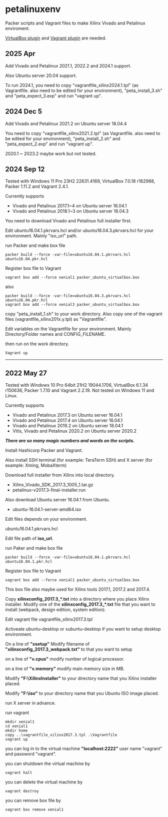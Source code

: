 # petalinuxenv

Packer scripts and Vagrant files to make Xilinx Vivado and Petalinux enviroment.

[VirtualBox plugin](https://developer.hashicorp.com/packer/integrations/hashicorp/virtualbox) and [Vagrant plugin](https://developer.hashicorp.com/packer/integrations/hashicorp/vagrant) are needed.

## 2025 Apr

Add Vivado and Petalinux 2021.1, 2022.2 and 2024.1 support.

Also Ubuntu server 20.04 support.

To run 2024.1, you need to copy "vagrantfile_xilinx2024.1.tpl" (as Vagrantfile. also need to be edited for your environment), "peta_install_3.sh" and "peta_expect_3.exp" and run "vagrant up".


## 2024 Dec 5

Add Vivado and Petalinux 2021.2 on Ubuntu server 18.04.4

You need to copy "vagrantfile_xilinx2021.2.tpl" (as Vagrantfile. also need to be edited for your environment), "peta_install_2.sh" and "peta_expect_2.exp" and run "vagrant up".

2020.1 ~ 2023.2 maybe work but not tested.


## 2024 Sep 12

Tested with Windows 11 Pro 23H2 22631.4169, VirtualBox 7.0.18 r162988, Packer 1.11.2 and Vagrant 2.4.1.

Currently supports

- Vivado and Petalinux 2017.1~4 on Ubuntu server 16.04.1
- Vivado and Petalinux 2018.1~3 on Ubuntu server 16.04.3

You need to download Vivado and Petalinux full installer first.

Edit ubuntu16.04.1.pkrvars.hcl and/or ubuntu16.04.3.pkrvars.hcl for your environment. Mainly "iso_url" path.

run Packer and make box file

```
packer build --force -var-file=ubuntu16.04.1.pkrvars.hcl ubuntu16.04.pkr.hcl
```

Register box file to Vagrant

```
vagrant box add --force xenial1 packer_ubuntu_virtualbox.box
```

also

```
packer build --force -var-file=ubuntu16.04.3.pkrvars.hcl ubuntu16.04.pkr.hcl
vagrant box add --force xenial3 packer_ubuntu_virtualbox.box
```

copy "peta_install_1.sh" to your work directory.
Also copy one of the vagrant files (vagrantfile_xilinx201x.y.tpl) as "Vagrantfile".

Edit variables on the Vagrantfile for your environment. Mainly Directory/Folder names and CONFIG_FILENAME.

then run on the work directory.

```
Vagrant up
```

---

## 2022 May 27

Tested with Windows 10 Pro 64bit 21H2 19044.1706, VirtualBox 6.1.34 r150636, Packer 1.7.10 and Vagrant 2.2.19. Not tested on Windows 11 and Linux.

Currently supports

- Vivado and Petalinux 2017.3 on Ubuntu server 16.04.1
- Vivado and Petalinux 2017.4 on Ubuntu server 16.04.1
- Vivado and Petalinux 2019.2 on Ubuntu server 18.04.1
- Vitis, Vivado and Petalinux 2020.2 on Ubuntu server 2020.2

***There are so many magic numbers and words on the scripts.***

Install Hashicorp Packer and Vagrant.

Also install SSH terminal (for example: TeraTerm SSH) and X server (for example: Xming, MobaXterm)

Download full installer from Xilinx into local directory.

- Xilinx_Vivado_SDK_2017.3_1005_1.tar.gz
- petalinux-v2017.3-final-installer.run

Also download Ubuntu server 16.04.1 from Ubuntu.

- ubuntu-16.04.1-server-amd64.iso

Edit files depends on your environment.

ubuntu16.04.1.pkrvars.hcl

Edit file path of **iso_url**.

run Paker and make box file

```
packer build --force -var-file=ubuntu16.04.1.pkrvars.hcl ubuntu16.04.1.pkr.hcl
```

Register box file to Vagrant

```
vagrant box add --force xenial1 packer_ubuntu_virtualbox.box
```

This box file also maybe used for Xilinx tools 2017.1, 2017.2 and 2017.4.

Copy **xilinxconfig_2017.3_*.txt** into a directory where you place Xilinx installer.
Modify one of the **xilinxconfig_2017.3_*.txt** file that you want to install (webpack, design edition, system edition).

Edit vagrant file vagrantfile_xilinx2017.3.tpl

Activeate ubuntu-desktop or xubuntu-desktop if you want to setup desktop environment.

On a line of **"xsetup"** Modify filename of **"xilinxconfig_2017.3_webpack.txt"** to that you want to setup 

on a line of **"v.cpus"** modify number of logical processor.

on a line of **"v.memory"** modify main memory size in MB.

Modify **"F:\\XilinxInstaller"** to your directory name that you Xilinx installer placed.

Modify **"F:\\iso"** to your directory name that you Ubuntu ISO image placed.

run X server in advance.

run vagrant

```
mkdir xenial1
cd xenial1
mkdir home
copy ..\vagrantfile_xilinx2017.3.tpl .\Vagrantfile
vagrant up
```

you can log in to the virtual machine **"localhost:2222"** user name "vagrant" and password "vagrant".

you can shutdown the virtual machine by

```
vagrant halt
```

you can delete the virtual machine by

```
vagrant destroy
```

you can remove box file by

```
vagrant box remove xenial1
```
